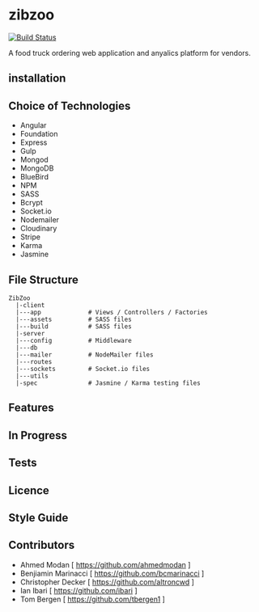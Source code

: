 # zibzoo

[![Build Status](https://travis-ci.org/unforgitables/zibzoo.svg?branch=master)](https://travis-ci.org/unforgitables/zibzoo)

A food truck ordering web application and anyalics platform for vendors.

## installation

## Choice of Technologies
- Angular
- Foundation
- Express
- Gulp
- Mongod
- MongoDB
- BlueBird
- NPM
- SASS
- Bcrypt
- Socket.io
- Nodemailer
- Cloudinary
- Stripe
- Karma
- Jasmine

## File Structure
```
ZibZoo
  |-client
  |---app             # Views / Controllers / Factories
  |---assets          # SASS files
  |---build           # SASS files
  |-server
  |---config          # Middleware
  |---db
  |---mailer          # NodeMailer files
  |---routes
  |---sockets         # Socket.io files
  |---utils
  |-spec              # Jasmine / Karma testing files

```
## Features
## In Progress

## Tests

## Licence

## Style Guide

## Contributors
- Ahmed Modan [ https://github.com/ahmedmodan ]
- Benjiamin Marinacci [ https://github.com/bcmarinacci ]
- Christopher Decker [ https://github.com/altroncwd ]
- Ian Ibari [ https://github.com/ibari ]
- Tom Bergen [ https://github.com/tbergen1 ]


